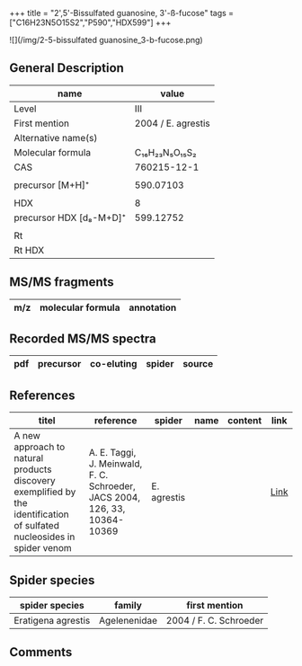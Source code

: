 +++
title = "2',5'-Bissulfated guanosine, 3'-ß-fucose"
tags = ["C16H23N5O15S2","P590","HDX599"]
+++

![](/img/2-5-bissulfated guanosine_3-b-fucose.png)

## General Description

| name                    | value              |
|-------------------------|--------------------|
| Level                   | III                |
| First mention           | 2004 / E. agrestis |
| Alternative name(s)     |                    |
| Molecular formula       | C₁₆H₂₃N₅O₁₅S₂      |
| CAS                     | 760215-12-1        |
|                         |                    |
| precursor  [M+H]⁺       | 590.07103          |
|                         |                    |
| HDX                     | 8                  |
| precursor HDX [d₈-M+D]⁺ | 599.12752          |
|                         |                    |
| Rt                      |                    |
| Rt HDX                  |                    |

## MS/MS fragments

| m/z       | molecular formula | annotation      |
|-----------|-------------------|-----------------|

## Recorded MS/MS spectra

| pdf | precursor | co-eluting | spider             | source                       |
|-----|-----------|------------|--------------------|------------------------------|

## References

| titel                                                                                                                  | reference                                                                  | spider      | name | content | link                                           |
|------------------------------------------------------------------------------------------------------------------------|----------------------------------------------------------------------------|-------------|------|---------|------------------------------------------------|
| A new approach to natural products discovery exemplified by the identification of sulfated nucleosides in spider venom | A. E. Taggi, J. Meinwald, F. C. Schroeder, JACS 2004, 126, 33, 10364-10369 | E. agrestis |      |         | [Link](https://pubs.acs.org/doi/abs/10.1021/ja047416n) |

## Spider species

| spider species     | family       | first mention          |
|--------------------|--------------|------------------------|
| Eratigena agrestis | Agelenenidae | 2004 / F. C. Schroeder |

## Comments